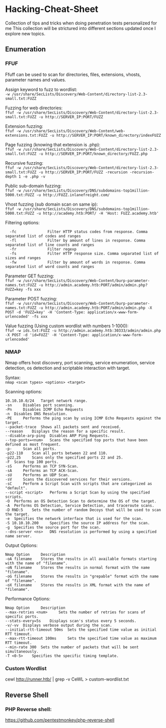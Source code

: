 # Hacking-Cheat-Sheet
Collection of tips and tricks when doing penetration tests personalized for me
This collection will be strictured into different sections updated once I explore new topics.

## Enumeration

### FFUF

Ffuff can be used to scan for directories, files, extensions, vhosts, parameter names and values. 

Assign keyword to fuzz to wordlist:<br>
`-w /usr/share/SecLists/Discovery/Web-Content/directory-list-2.3-small.txt:FUZZ`

Fuzzing for web directories:<br>
`ffuf -w /usr/share/SecLists/Discovery/Web-Content/directory-list-2.3-small.txt:FUZZ -u http://SERVER_IP:PORT/FUZZ`

Extension fuzzing: <br>
`ffuf -w /usr/share/SecLists/Discovery/Web-Content/web-extensions.txt:FUZZ -u http://SERVER_IP:PORT/known_directory/indexFUZZ`

Page fuzzing (knowing that extension is .php): <br>
`ffuf -w /usr/share/SecLists/Discovery/Web-Content/directory-list-2.3-small.txt:FUZZ -u http://SERVER_IP:PORT/known_directory/FUZZ.php`

Recursive fuzzing: <br>
`ffuf -w /usr/share/SecLists/Discovery/Web-Content/directory-list-2.3-small.txt:FUZZ -u http://SERVER_IP:PORT/FUZZ -recursion -recursion-depth 1 -e .php -v`

Public sub-domain fuzzing: <br>
`ffuf -w /usr/share/SecLists/Discovery/DNS/subdomains-top1million-5000.txt:FUZZ -u http://FUZZ.inlanefreight.com/`

Vhost fuzzing (sub domain scan on same ip):<br>
`ffuf -w /usr/share/SecLists/Discovery/DNS/subdomains-top1million-5000.txt:FUZZ -u http://academy.htb:PORT/ -H 'Host: FUZZ.academy.htb'`

Filtering options:
```
  -fc              Filter HTTP status codes from response. Comma separated list of codes and ranges
  -fl              Filter by amount of lines in response. Comma separated list of line counts and ranges
  -fr              Filter regexp
  -fs              Filter HTTP response size. Comma separated list of sizes and ranges
  -fw              Filter by amount of words in response. Comma separated list of word counts and ranges
```
Parameter GET fuzzing:<br>
`ffuf -w /usr/share/SecLists/Discovery/Web-Content/burp-parameter-names.txt:FUZZ -u http://admin.academy.htb:PORT/admin/admin.php?FUZZ=key -fs xxx`

Parameter POST fuzzing:<br>
`ffuf -w /usr/share/SecLists/Discovery/Web-Content/burp-parameter-names.txt:FUZZ -u http://admin.academy.htb:PORT/admin/admin.php -X POST -d 'FUZZ=key' -H 'Content-Type: application/x-www-form-urlencoded' -fs xxx`

Value fuzzing (Using custom wordlist with numbers 1-1000): <br>
`ffuf -w ids.txt:FUZZ -u http://admin.academy.htb:30333/admin/admin.php -X POST -d 'id=FUZZ' -H 'Content-Type: application/x-www-form-urlencoded'`

### NMAP

Nmap offers host discovery, port scanning, service enumeration, service detection, os detection and scriptable interaction with target. 

Syntax:<br>
`nmap <scan types> <options> <target>`

Scanning options:
```
10.10.10.0/24 	Target network range.
-sn 	Disables port scanning.
-Pn 	Disables ICMP Echo Requests
-n 	Disables DNS Resolution.
-PE 	Performs the ping scan by using ICMP Echo Requests against the target.
--packet-trace 	Shows all packets sent and received.
--reason 	Displays the reason for a specific result.
--disable-arp-ping 	Disables ARP Ping Requests.
--top-ports=<num> 	Scans the specified top ports that have been defined as most frequent.
-p- 	Scan all ports.
-p22-110 	Scan all ports between 22 and 110.
-p22,25 	Scans only the specified ports 22 and 25.
-F 	Scans top 100 ports.
-sS 	Performs an TCP SYN-Scan.
-sA 	Performs an TCP ACK-Scan.
-sU 	Performs an UDP Scan.
-sV 	Scans the discovered services for their versions.
-sC 	Perform a Script Scan with scripts that are categorized as "default".
--script <script> 	Performs a Script Scan by using the specified scripts.
-O 	Performs an OS Detection Scan to determine the OS of the target.
-A 	Performs OS Detection, Service Detection, and traceroute scans.
-D RND:5 	Sets the number of random Decoys that will be used to scan the target.
-e 	Specifies the network interface that is used for the scan.
-S 10.10.10.200 	Specifies the source IP address for the scan.
-g 	Specifies the source port for the scan.
--dns-server <ns> 	DNS resolution is performed by using a specified name server.
```
Output Options:
```
Nmap Option 	Description
-oA filename 	Stores the results in all available formats starting with the name of "filename".
-oN filename 	Stores the results in normal format with the name "filename".
-oG filename 	Stores the results in "grepable" format with the name of "filename".
-oX filename 	Stores the results in XML format with the name of "filename".
```
Performance Options:
```
Nmap Option 	Description
--max-retries <num> 	Sets the number of retries for scans of specific ports.
--stats-every=5s 	Displays scan's status every 5 seconds.
-v/-vv 	Displays verbose output during the scan.
--initial-rtt-timeout 50ms 	Sets the specified time value as initial RTT timeout.
--max-rtt-timeout 100ms 	Sets the specified time value as maximum RTT timeout.
--min-rate 300 	Sets the number of packets that will be sent simultaneously.
-T <0-5> 	Specifies the specific timing template.
```

### Custom Wordlist
cewl http://runner.htb/ | grep -v CeWL > custom-wordlist.txt

## Reverse Shell

### PHP Reverse shell:

https://github.com/pentestmonkey/php-reverse-shell



